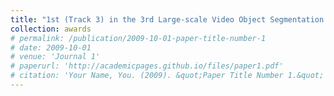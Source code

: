 ```yaml
---
title: "1st (Track 3) in the 3rd Large-scale Video Object Segmentation Challenge. CVPR 2021."
collection: awards
# permalink: /publication/2009-10-01-paper-title-number-1
# date: 2009-10-01
# venue: 'Journal 1'
# paperurl: 'http://academicpages.github.io/files/paper1.pdf'
# citation: 'Your Name, You. (2009). &quot;Paper Title Number 1.&quot; <i>Journal 1</i>. 1(1).'
---
```

